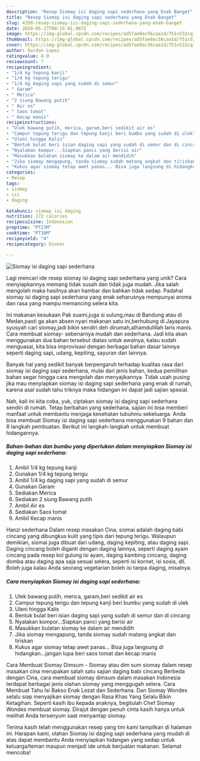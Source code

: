 ```yaml
---
description: "Resep Siomay isi daging sapi sederhana yang Enak Banget"
title: "Resep Siomay isi daging sapi sederhana yang Enak Banget"
slug: 4350-resep-siomay-isi-daging-sapi-sederhana-yang-enak-banget
date: 2020-05-27T00:15:01.907Z
image: https://img-global.cpcdn.com/recipes/ad5fae0ac56caa1d/751x532cq70/siomay-isi-daging-sapi-sederhana-foto-resep-utama.jpg
thumbnail: https://img-global.cpcdn.com/recipes/ad5fae0ac56caa1d/751x532cq70/siomay-isi-daging-sapi-sederhana-foto-resep-utama.jpg
cover: https://img-global.cpcdn.com/recipes/ad5fae0ac56caa1d/751x532cq70/siomay-isi-daging-sapi-sederhana-foto-resep-utama.jpg
author: Gordon Lopez
ratingvalue: 4.9
reviewcount: 7
recipeingredient:
- "1/4 kg tepung kanji"
- "1/4 kg tepung terigu"
- "1/4 kg daging sapi yang sudah di semur"
- " Garam"
- " Merica"
- "2 siung Bawang putih"
- " Air es"
- " Saos tomat"
- " Kecap manis"
recipeinstructions:
- "Ulek bawang putih, merica, garam,beri sedikit air es"
- "Campur tepung terigu dan tepung kanji beri bumbu yang sudah di ulek"
- "Uleni hingga Kalis"
- "Bentuk bulat beri isian daging sapi yang sudah di semur dan di cincang"
- "Nyalakan kompor...Siapkan panci yang berisi air"
- "Masukkan bulatan siomay ke dalam air mendidih"
- "Jika siomay mengapung, tanda siomay sudah matang angkat dan tiriskan"
- "Kukus agar siomay tetap awet panas... Bisa juga langsung di hidangkan...jangan lupa beri saos tomat dan kecap manis"
categories:
- Resep
tags:
- siomay
- isi
- daging

katakunci: siomay isi daging 
nutrition: 272 calories
recipecuisine: Indonesian
preptime: "PT23M"
cooktime: "PT38M"
recipeyield: "4"
recipecategory: Dinner

---
```



![Siomay isi daging sapi sederhana](https://img-global.cpcdn.com/recipes/ad5fae0ac56caa1d/751x532cq70/siomay-isi-daging-sapi-sederhana-foto-resep-utama.jpg)

Lagi mencari ide resep siomay isi daging sapi sederhana yang unik? Cara menyiapkannya memang tidak susah dan tidak juga mudah. Jika salah mengolah maka hasilnya akan hambar dan bahkan tidak sedap. Padahal siomay isi daging sapi sederhana yang enak seharusnya mempunyai aroma dan rasa yang mampu memancing selera kita.

Ini makanan kesukaan Pak suami,juga si sulung,mau di Bandung atau di Medan,pasti ga akan absen nyari makanan satu ini,berhubung di Jayapura syusyah cari siomay,jadi bikin sendiri deh dirumah,alhamdulillah laris manis. Cara membuat siomay- sebenarnya mudah dan sederhana. Jadi kita akan menggunakan dua bahan tersebut diatas untuk awalnya, kalau sudah menguasai, kita bisa improvisasi dengan berbagai bahan dasar lainnya seperti daging sapi, udang, kepiting, sayuran dan lainnya.

Banyak hal yang sedikit banyak berpengaruh terhadap kualitas rasa dari siomay isi daging sapi sederhana, mulai dari jenis bahan, kedua pemilihan bahan segar hingga cara mengolah dan menyajikannya. Tidak usah pusing jika mau menyiapkan siomay isi daging sapi sederhana yang enak di rumah, karena asal sudah tahu triknya maka hidangan ini dapat jadi sajian spesial.


Nah, kali ini kita coba, yuk, ciptakan siomay isi daging sapi sederhana sendiri di rumah. Tetap berbahan yang sederhana, sajian ini bisa memberi manfaat untuk membantu menjaga kesehatan tubuhmu sekeluarga. Anda bisa membuat Siomay isi daging sapi sederhana menggunakan 9 bahan dan 8 langkah pembuatan. Berikut ini langkah-langkah untuk membuat hidangannya.

<!--inarticleads1-->

##### Bahan-bahan dan bumbu yang diperlukan dalam menyiapkan Siomay isi daging sapi sederhana:

1. Ambil 1/4 kg tepung kanji
1. Gunakan 1/4 kg tepung terigu
1. Ambil 1/4 kg daging sapi yang sudah di semur
1. Gunakan  Garam
1. Sediakan  Merica
1. Sediakan 2 siung Bawang putih
1. Ambil  Air es
1. Sediakan  Saos tomat
1. Ambil  Kecap manis


Hanzi sederhana Dalam resep masakan Cina, siomai adalah daging babi cincang yang dibungkus kulit yang tipis dari tepung terigu. Walaupun demikian, siomai juga dibuat dari udang, daging kepiting, atau daging sapi. Daging cincang boleh diganti dengan daging lainnya, seperti daging ayam cincang pada resep kol gulung isi ayam, daging kambing cincang, daging domba atau daging apa saja sesuai selera, seperti isi kornet, isi sosis, dll. Boleh juga kalau Anda seorang vegetarian boleh isi tanpa daging, misalnya. 

<!--inarticleads2-->

##### Cara menyiapkan Siomay isi daging sapi sederhana:

1. Ulek bawang putih, merica, garam,beri sedikit air es
1. Campur tepung terigu dan tepung kanji beri bumbu yang sudah di ulek
1. Uleni hingga Kalis
1. Bentuk bulat beri isian daging sapi yang sudah di semur dan di cincang
1. Nyalakan kompor...Siapkan panci yang berisi air
1. Masukkan bulatan siomay ke dalam air mendidih
1. Jika siomay mengapung, tanda siomay sudah matang angkat dan tiriskan
1. Kukus agar siomay tetap awet panas... Bisa juga langsung di hidangkan...jangan lupa beri saos tomat dan kecap manis


Cara Membuat Siomay Dimsum - Siomay atau dim sum siomay dalam resep masakan cina merupakan salah satu sajian daging babi cincang Berbeda dengan Cina, cara membuat siomay dimsum dalam masakan Indonesia terdapat berbagai jenis olahan siomay yang menggugah selera. Cara Membuat Tahu Isi Bakso Enak Lezat dan Sederhana. Dan Siomay Wondes selalu siap menyajikan siomay dengan Rasa Khas Yang Selalu Bikin Ketagihan. Seperti kasih ibu kepada anaknya, begitulah Chef Siomay Wondes membuat siomay. Dirajut dengan penuh cinta kasih hanya untuk melihat Anda tersenyum saat menyantap siomay. 

Terima kasih telah menggunakan resep yang tim kami tampilkan di halaman ini. Harapan kami, olahan Siomay isi daging sapi sederhana yang mudah di atas dapat membantu Anda menyiapkan hidangan yang sedap untuk keluarga/teman maupun menjadi ide untuk berjualan makanan. Selamat mencoba!
